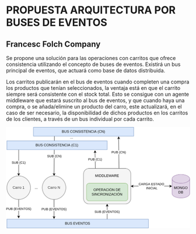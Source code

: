 # PROPUESTA ARQUITECTURA POR BUSES DE EVENTOS

## Francesc Folch Company

Se propone una solución para las operaciones con carritos que ofrece consistencia utilizando el concepto de buses de eventos. Existirá un bus principal de eventos, que actuará como base de datos distribuida.

Los carritos publicarán en el bus de eventos cuando completen una compra los productos que tenían seleccionados, la ventaja está en que el carrito siempre será consistente con el stock total. Esto se consigue con un agente middleware que estará suscrito al bus de eventos, y que cuando haya una compra, o se añada/elimine un producto del carro, este actualizará, en el caso de ser necesario, la disponibilidad de dichos productos en los carritos de los clientes, a través de un bus individual por cada carrito.

<img src="arquitectura_bus.drawio.png"/>
